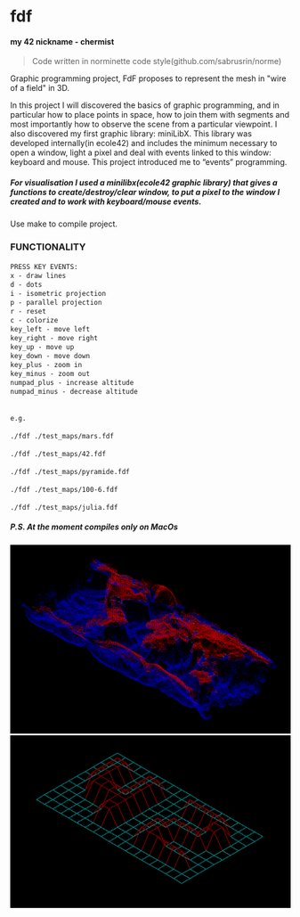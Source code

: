 # fdf
#### my 42 nickname - chermist
> Code written in norminette code style(github.com/sabrusrin/norme)  

Graphic programming project, FdF proposes to represent the mesh in "wire of a field" in 3D.

In this project I will discovered the basics of graphic programming, and in particular how to place points in space, 
how to join them with segments and most importantly how to observe the scene from a particular viewpoint. 
I also discovered my first graphic library: miniLibX. This library was developed internally(in ecole42) and includes 
the minimum necessary to open a window, light a pixel and deal with events linked to this window: keyboard and mouse.
This project introduced me to “events” programming.

##### For visualisation I used a minilibx(ecole42 graphic library) that gives a functions to create/destroy/clear window, to put a pixel to the window I created and to work with keyboard/mouse events.

Use make to compile project.  

### FUNCTIONALITY

```
PRESS KEY EVENTS:
x - draw lines
d - dots
i - isometric projection 
p - parallel projection
r - reset
c - colorize
key_left - move left
key_right - move right
key_up - move up
key_down - move down
key_plus - zoom in
key_minus - zoom out
numpad_plus - increase altitude
numpad_minus - decrease altitude


e.g.

./fdf ./test_maps/mars.fdf

./fdf ./test_maps/42.fdf

./fdf ./test_maps/pyramide.fdf

./fdf ./test_maps/100-6.fdf

./fdf ./test_maps/julia.fdf
```

##### P.S. At the moment compiles only on MacOs

![world](https://raw.githubusercontent.com/sabrusrin/fdf/master/images/world.png)
![42](https://raw.githubusercontent.com/sabrusrin/fdf/master/images/42.png)
